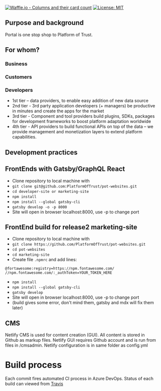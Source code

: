 
[![Waffle.io - Columns and their card count](https://badge.waffle.io/PlatformOfTrust/website.svg?columns=all)](https://waffle.io/PlatformOfTrust/website)  [![License: MIT](https://img.shields.io/badge/License-MIT-yellow.svg)](https://opensource.org/licenses/MIT)


## Purpose and background
Portal is one stop shop to Platform of Trust.  

## For whom? 

### Business

### Customers


### Developers
* 1st tier – data providers, to enable easy addition of new data source
* 2nd tier - 3rd party application developers (+ managers) be productive in minutes and create the apps for the market
* 3rd tier - Component and tool providers build plugins, SDKs, packages for development frameworks to boost platform adaptation worldwide
* 4th tier - API providers to build functional APIs on top of the data – we provide management and monetization layers to extend platform capabilities. 

## Development practices

## FrontEnds with Gatsby/GraphQL React 

* Clone repository to local machine with 
* ``git clone git@github.com:PlatformOfTrust/pot-websites.git``
* ``cd developer-site or marketing-site``
* ``npm install``
* ``npm install --global gatsby-cli``
* ``gatsby develop -o -p 8000``
* Site will open in browser localhost:8000, use -p to change port

## FrontEnd build for release2 marketing-site 

* Clone repository to local machine with 
* ``git clone https://github.com/PlatformOfTrust/pot-websites.git``
* ``cd pot-websites`` 
* ``cd marketing-site`` 
* Create file `.npmrc` and add lines: 

```
@fortawesome:registry=https://npm.fontawesome.com/
//npm.fontawesome.com/:_authToken=YOUR_TOKEN_HERE
```

* ``npm install``
* ``npm install --global gatsby-cli``
* ``gatsby develop``
* Site will open in browser localhost:8000, use -p to change port
* (build gives some error, don't mind them, gatsby and mdx will fix them later)

## CMS 
Netlify CMS is used for content creation (GUI). All content is stored in Github as markup files. Netlify GUI requires Github account and is run from files in /cmsadmin. Netlify configuration is in same folder as config.yml

# Build process
Each commit fires automated CI process in Azure DevOps. Status of each build can viewed from [Travis](https://travis-ci.org/PlatformOfTrust/developer.oftrust.net) 

